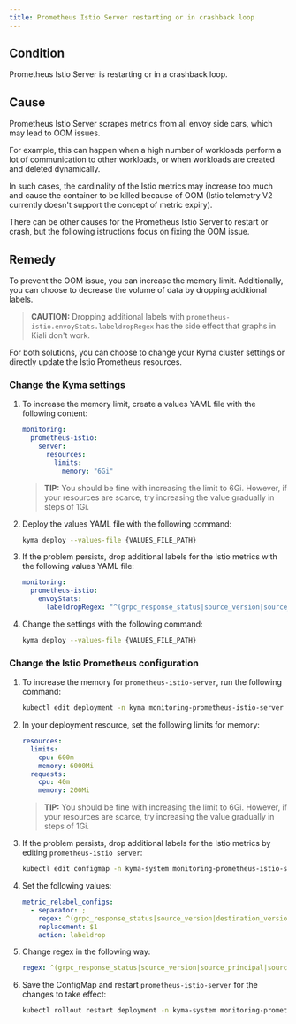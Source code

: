 ```yaml
---
title: Prometheus Istio Server restarting or in crashback loop
---
```


## Condition

Prometheus Istio Server is restarting or in a crashback loop.

## Cause

Prometheus Istio Server scrapes metrics from all envoy side cars, which may lead to OOM issues.

For example, this can happen when a high number of workloads perform a lot of communication to other workloads, or when workloads are created and deleted dynamically.

In such cases, the cardinality of the Istio metrics may increase too much and cause the container to be killed because of OOM (Istio telemetry V2 currently doesn't support the concept of metric expiry).

There can be other causes for the Prometheus Istio Server to restart or crash, but the following istructions focus on fixing the OOM issue.

## Remedy

To prevent the OOM issue, you can increase the memory limit.
Additionally, you can choose to decrease the volume of data by dropping additional labels.

> **CAUTION:** Dropping additional labels with `prometheus-istio.envoyStats.labeldropRegex` has the side effect that graphs in Kiali don't work.

For both solutions, you can choose to change your Kyma cluster settings or directly update the Istio Prometheus resources.

### Change the Kyma settings

1. To increase the memory limit, create a values YAML file with the following content:

   ```yaml
   monitoring:
     prometheus-istio:
       server:
         resources:
           limits:
             memory: "6Gi"
   ```
  
   > **TIP:** You should be fine with increasing the limit to 6Gi. However, if your resources are scarce, try increasing the value gradually in steps of 1Gi.

2. Deploy the values YAML file with the following command:

   ```bash
   kyma deploy --values-file {VALUES_FILE_PATH}
   ```

3. If the problem persists, drop additional labels for the Istio metrics with the following values YAML file:
  
   ```yaml
   monitoring:
     prometheus-istio:
       envoyStats:
         labeldropRegex: "^(grpc_response_status|source_version|source_principal|source_app|response_flags|request_protocol|destination_version|destination_principal|destination_app|destination_canonical_service|destination_canonical_revision|source_canonical_revision|source_canonical_service)$"
   ```

4. Change the settings with the following command:

   ```bash
   kyma deploy --values-file {VALUES_FILE_PATH}
   ```

### Change the Istio Prometheus configuration

1. To increase the memory for `prometheus-istio-server`, run the following command:
  
   ```bash
   kubectl edit deployment -n kyma monitoring-prometheus-istio-server
   ```

2. In your deployment resource, set the following limits for memory:

   ```yaml
   resources:
     limits:
       cpu: 600m
       memory: 6000Mi
     requests:
       cpu: 40m
       memory: 200Mi
   ```
  
   > **TIP:** You should be fine with increasing the limit to 6Gi. However, if your resources are scarce, try increasing the value gradually in steps of 1Gi.

3. If the problem persists, drop additional labels for the Istio metrics by editing `prometheus-istio server`:

   ```bash
   kubectl edit configmap -n kyma-system monitoring-prometheus-istio-server
   ```

4. Set the following values:

   ```yaml
   metric_relabel_configs:
     - separator: ;
       regex: ^(grpc_response_status|source_version|destination_version|source_app|destination_app)$
       replacement: $1
       action: labeldrop
   ```

5. Change regex in the following way:

   ```yaml
   regex: ^(grpc_response_status|source_version|source_principal|source_app|response_flags|request_protocol|destination_version|destination_principal|destination_app|destination_canonical_service|destination_canonical_revision|source_canonical_revision|source_canonical_service)$
   ```

6. Save the ConfigMap and restart `prometheus-istio-server` for the changes to take effect:

   ```bash
   kubectl rollout restart deployment -n kyma-system monitoring-prometheus-istio-server
   ```
